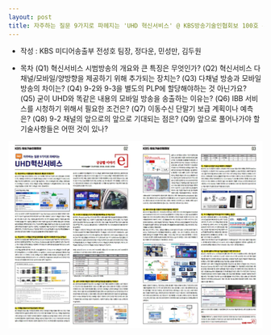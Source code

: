 ```yaml
---
layout: post
title: 자주하는 질문 9가지로 파헤지는 'UHD 혁신서비스' @ KBS방송기술인협회보 100호 특집
---
```


- 작성 : KBS 미디어송출부 전성호 팀장, 정다운, 민성만, 김두원

- 목차 
  (Q1) 혁신서비스 시범방송의 개요와 큰 특징은 무엇인가?
  (Q2) 혁신서비스 다채널/모바일/양방향을 제공하기 위해 추가되는 장치는?
  (Q3) 다채널 방송과 모바일 방송의 차이는?
  (Q4) 9-2와 9-3을 별도의 PLP에 할당해야하는 것 아닌가요?
  (Q5) 굳이 UHD와 똑같은 내용의 모바일 방송을 송출하는 이유는?
  (Q6) IBB 서비스를 시청하기 위해서 필요한 조건은?
  (Q7) 이동수신 단말기 보급 계획이나 예측은?
  (Q8) 9-2 채널의 앞으로의 앞으로 기대되는 점은?
  (Q9) 앞으로 풀어나가야 할 기술사항들은 어떤 것이 있나?

![그림](/images/UHD_MMS_QnA.jpg)
